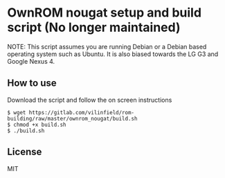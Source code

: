 # OwnROM nougat setup and build script (No longer maintained)

NOTE: This script assumes you are running Debian or a Debian based operating system such as Ubuntu. It is also biased towards the LG G3 and Google Nexus 4.

## How to use

Download the script and follow the on screen instructions

```
$ wget https://gitlab.com/vilinfield/rom-building/raw/master/ownrom_nougat/build.sh
$ chmod +x build.sh
$ ./build.sh
```

## License

MIT
